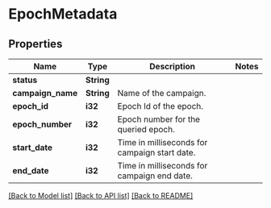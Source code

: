 # EpochMetadata

## Properties

Name | Type | Description | Notes
------------ | ------------- | ------------- | -------------
**status** | **String** |  | 
**campaign_name** | **String** | Name of the campaign. | 
**epoch_id** | **i32** | Epoch Id of the epoch. | 
**epoch_number** | **i32** | Epoch number for the queried epoch. | 
**start_date** | **i32** | Time in milliseconds for campaign start date. | 
**end_date** | **i32** | Time in milliseconds for campaign end date. | 

[[Back to Model list]](../README.md#documentation-for-models) [[Back to API list]](../README.md#documentation-for-api-endpoints) [[Back to README]](../README.md)


